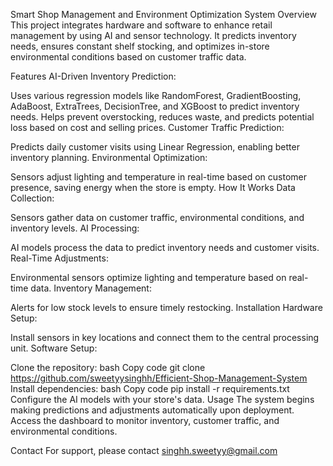 Smart Shop Management and Environment Optimization System
Overview
This project integrates hardware and software to enhance retail management by using AI and sensor technology. It predicts inventory needs, ensures constant shelf stocking, and optimizes in-store environmental conditions based on customer traffic data.

Features
AI-Driven Inventory Prediction:

Uses various regression models like RandomForest, GradientBoosting, AdaBoost, ExtraTrees, DecisionTree, and XGBoost to predict inventory needs.
Helps prevent overstocking, reduces waste, and predicts potential loss based on cost and selling prices.
Customer Traffic Prediction:

Predicts daily customer visits using Linear Regression, enabling better inventory planning.
Environmental Optimization:

Sensors adjust lighting and temperature in real-time based on customer presence, saving energy when the store is empty.
How It Works
Data Collection:

Sensors gather data on customer traffic, environmental conditions, and inventory levels.
AI Processing:

AI models process the data to predict inventory needs and customer visits.
Real-Time Adjustments:

Environmental sensors optimize lighting and temperature based on real-time data.
Inventory Management:

Alerts for low stock levels to ensure timely restocking.
Installation
Hardware Setup:

Install sensors in key locations and connect them to the central processing unit.
Software Setup:

Clone the repository:
bash
Copy code
git clone https://github.com/sweetyysinghh/Efficient-Shop-Management-System
Install dependencies:
bash
Copy code
pip install -r requirements.txt
Configure the AI models with your store's data.
Usage
The system begins making predictions and adjustments automatically upon deployment.
Access the dashboard to monitor inventory, customer traffic, and environmental conditions.


Contact
For support, please contact singhh.sweetyy@gmail.com
